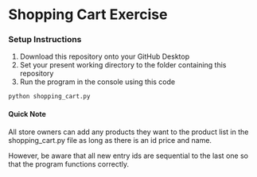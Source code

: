 # Shopping Cart Exercise

### Setup Instructions
1. Download this repository onto your GitHub Desktop
2. Set your present working directory to the folder containing this repository
3. Run the program in the console using this code
```
python shopping_cart.py
```
#### Quick Note
All store owners can add any products they want to the product list in the shopping_cart.py file as long as there is an id price and name.

However, be aware that all new entry ids are sequential to the last one so that the program functions correctly.